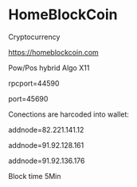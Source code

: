 # HomeBlockCoin
Cryptocurrency


https://homeblockcoin.com

Pow/Pos hybrid
Algo X11

rpcport=44590 

port=45690

Conections are harcoded into wallet:

addnode=82.221.141.12 

addnode=91.92.128.161 

addnode=91.92.136.176
 
 
Block time 5Min

